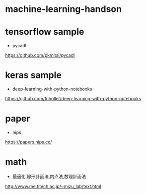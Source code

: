 # machine-learning-handson




# tensorflow sample

- pycadl

https://github.com/pkmital/pycadl



# keras sample

- deep-learning-with-python-notebooks

https://github.com/fchollet/deep-learning-with-python-notebooks



# paper


- nips

https://papers.nips.cc/


# math

- 最適化,線形計画法,内点法,数理計画法

http://www.me.titech.ac.jp/~mizu_lab/text.html